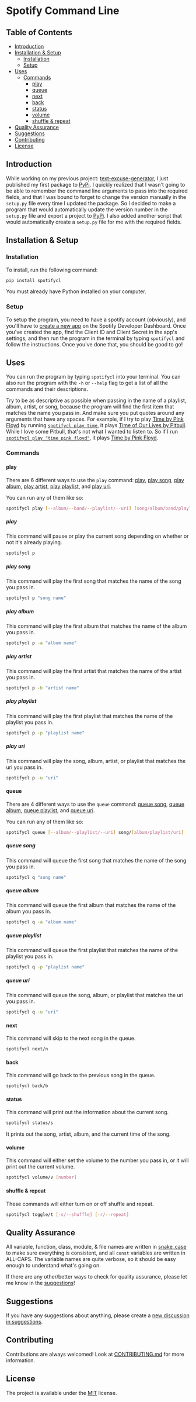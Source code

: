 # Spotify Command Line

## Table of Contents

- [Introduction](#introduction)
- [Installation & Setup](#installation)
  - [Installation](#installation)
  - [Setup](#setup)
- [Uses](#uses)
  - [Commands](#commands)
    - [play](#play)
    - [queue](#queue)
    - [next](#next)
    - [back](#back)
    - [status](#status)
    - [volume](#volume)
    - [shuffle & repeat](#shuffle--repeat)
- [Quality Assurance](#quality-assurance)
- [Suggestions](#suggestions)
- [Contributing](#contributing)
- [License](#license)

## Introduction

While working on my previous project: [text-excuse-generator](https://github.com/Huckdirks/text-excuse-generator), I just published my first package to [PyPi](https://pypi.org/project/text-excuse-generator/). I quickly realized that I wasn't going to be able to remember the command line arguments to pass into the required fields, and that I was bound to forget to change the version manually in the `setup.py` file every time I updated the package. So I decided to make a program that would automatically update the version number in the `setup.py` file and export a project to [PyPi](https://pypi.org/). I also added another script that would automatically create a `setup.py` file for me with the required fields.

## Installation & Setup

### Installation

To install, run the following command:

```bash
pip install spotifycl
```

You must already have Python installed on your computer.

### Setup

To setup the program, you need to have a spotify account (obviously), and you'll have to [create a new app](https://developer.spotify.com/dashboard/create) on the Spotify Developer Dashboard. Once you've created the app, find the Client ID and Client Secret in the app's settings, and then run the program in the terminal by typing `spotifycl` and follow the instructions. Once you've done that, you should be good to go!

## Uses

You can run the program by typing `spotifycl` into your terminal. You can also run the program with the `-h` or `--help` flag to get a list of all the commands and their descriptions.

Try to be as descriptive as possible when passing in the name of a playlist, album, artist, or song, because the program will find the first item that matches the name you pass in. And make sure you put quotes around any arguments that have any spaces. For example, if I try to play [Time by Pink Floyd](https://open.spotify.com/track/3TO7bbrUKrOSPGRTB5MeCz?si=99b89a567d294c81) by running [`spotifycl play time`](#play-song), it plays [Time of Our Lives by Pitbull](https://open.spotify.com/track/2bJvI42r8EF3wxjOuDav4r?si=f9995536185d4feb). While I love some Pitbull, that's not what I wanted to listen to. So if I run [`spotifycl play "time pink floyd"`](#play-song), it plays [Time by Pink Floyd](https://open.spotify.com/track/3TO7bbrUKrOSPGRTB5MeCz?si=99b89a567d294c81).

### Commands

#### play

There are 6 different ways to use the `play` command: [play](#play-1), [play song](#play-song), [play album](#play-album), [play artist](#play-artist), [play playlist](#play-playlist), and [play uri](#play-uri).

You can run any of them like so:
```bash
spotifycl play [--album/--band/--playlist/--uri] [song/album/band/playlist/uri]
```

##### play

This command will pause or play the current song depending on whether or not it's already playing.

```bash
spotifycl p
```

##### play song

This command will play the first song that matches the name of the song you pass in.

```bash
spotifycl p "song name"
```

##### play album

This command will play the first album that matches the name of the album you pass in.

```bash
spotifycl p -a "album name"
```

##### play artist

This command will play the first artist that matches the name of the artist you pass in.

```bash
spotifycl p -b "artist name"
```

##### play playlist

This command will play the first playlist that matches the name of the playlist you pass in.

```bash
spotifycl p -p "playlist name"
```

##### play uri

This command will play the song, album, artist, or playlist that matches the uri you pass in.

```bash
spotifycl p -u "uri"
```

#### queue

There are 4 different ways to use the `queue` command: [queue song](#queue-song), [queue album](#queue-album), [queue playlist](#queue-playlist), and [queue uri](#queue-uri).

You can run any of them like so:
```bash
spotifycl queue [--album/--playlist/--uri] song/[album/playlist/uri]
```

##### queue song

This command will queue the first song that matches the name of the song you pass in.

```bash
spotifycl q "song name"
```

##### queue album

This command will queue the first album that matches the name of the album you pass in.

```bash
spotifycl q -a "album name"
```

##### queue playlist

This command will queue the first playlist that matches the name of the playlist you pass in.

```bash
spotifycl q -p "playlist name"
```

##### queue uri

This command will queue the song, album, or playlist that matches the uri you pass in.

```bash
spotifycl q -u "uri"
```

#### next

This command will skip to the next song in the queue.

```bash
spotifycl next/n
```

#### back

This command will go back to the previous song in the queue.

```bash
spotifycl back/b
```

#### status

This command will print out the information about the current song.

```bash
spotifycl status/s
```

It prints out the song, artist, album, and the current time of the song.

#### volume

This command will either set the volume to the number you pass in, or it will print out the current volume.

```bash
spotifycl volume/v [number]
```

#### shuffle & repeat

These commands will either turn on or off shuffle and repeat.

```bash
spotifycl toggle/t [-s/--shuffle] [-r/--repeat]
```

## Quality Assurance

All variable, function, class, module, & file names are written in [snake_case](https://en.wikipedia.org/wiki/Snake_case) to make sure everything is consistent, and all `const` variables are written in ALL-CAPS. The variable names are quite verbose, so it should be easy enough to understand what's going on.

If there are any other/better ways to check for quality assurance, please let me know in the [suggestions](https://github.com/Huckdirks/auto-pip-exporter/discussions/new?category=suggestions)!

## Suggestions

If you have any suggestions about anything, please create a [new discussion in suggestions](https://github.com/Huckdirks/auto-pip-exporter/discussions/new?category=suggestions).

## Contributing

Contributions are always welcomed! Look at [CONTRIBUTING.md](CONTRIBUTING.md) for more information.

## License

The project is available under the [MIT](https://opensource.org/licenses/MIT) license.
